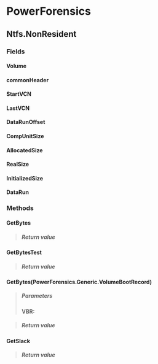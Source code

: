 ﻿# PowerForensics


## Ntfs.NonResident

### Fields

#### Volume

#### commonHeader

#### StartVCN

#### LastVCN

#### DataRunOffset

#### CompUnitSize

#### AllocatedSize

#### RealSize

#### InitializedSize

#### DataRun

### Methods


#### GetBytes

> ##### Return value
> 

#### GetBytesTest

> ##### Return value
> 

#### GetBytes(PowerForensics.Generic.VolumeBootRecord)

> ##### Parameters
> **VBR:** 

> ##### Return value
> 

#### GetSlack

> ##### Return value
> 